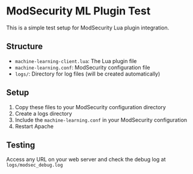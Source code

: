# ModSecurity ML Plugin Test

This is a simple test setup for ModSecurity Lua plugin integration.

## Structure
- `machine-learning-client.lua`: The Lua plugin file
- `machine-learning.conf`: ModSecurity configuration file
- `logs/`: Directory for log files (will be created automatically)

## Setup
1. Copy these files to your ModSecurity configuration directory
2. Create a logs directory
3. Include the `machine-learning.conf` in your ModSecurity configuration
4. Restart Apache

## Testing
Access any URL on your web server and check the debug log at `logs/modsec_debug.log`
